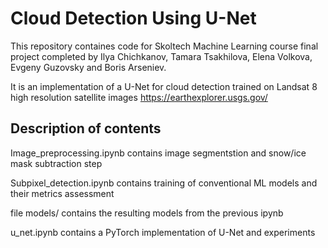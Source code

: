 # Cloud Detection Using U-Net 
This repository containes code for Skoltech Machine Learning course final project completed by Ilya Chichkanov, Tamara Tsakhilova, Elena Volkova, Evgeny Guzovsky and Boris Arseniev.

It is an implementation of a U-Net for cloud detection trained on Landsat 8 high resolution satellite images https://earthexplorer.usgs.gov/ 
## Description of contents
Image_preprocessing.ipynb contains image segmentstion and snow/ice mask subtraction step

Subpixel_detection.ipynb contains training of conventional ML models and their metrics assessment

file models/ contains the resulting models from the previous ipynb

u_net.ipynb contains a PyTorch implementation of U-Net and experiments

